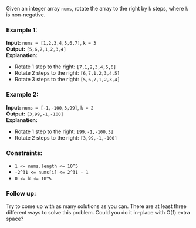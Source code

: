 Given an integer array `nums`, rotate the array to the right by `k` steps, where `k` is non-negative.

### Example 1:

**Input:** `nums = [1,2,3,4,5,6,7]`, `k = 3`  
**Output:** `[5,6,7,1,2,3,4]`  
**Explanation:**
- Rotate 1 step to the right: `[7,1,2,3,4,5,6]`
- Rotate 2 steps to the right: `[6,7,1,2,3,4,5]`
- Rotate 3 steps to the right: `[5,6,7,1,2,3,4]`

### Example 2:

**Input:** `nums = [-1,-100,3,99]`, `k = 2`  
**Output:** `[3,99,-1,-100]`  
**Explanation:**
- Rotate 1 step to the right: `[99,-1,-100,3]`
- Rotate 2 steps to the right: `[3,99,-1,-100]`

### Constraints:

- `1 <= nums.length <= 10^5`
- `-2^31 <= nums[i] <= 2^31 - 1`
- `0 <= k <= 10^5`

### Follow up:

Try to come up with as many solutions as you can. There are at least three different ways to solve this problem. Could you do it in-place with O(1) extra space?
